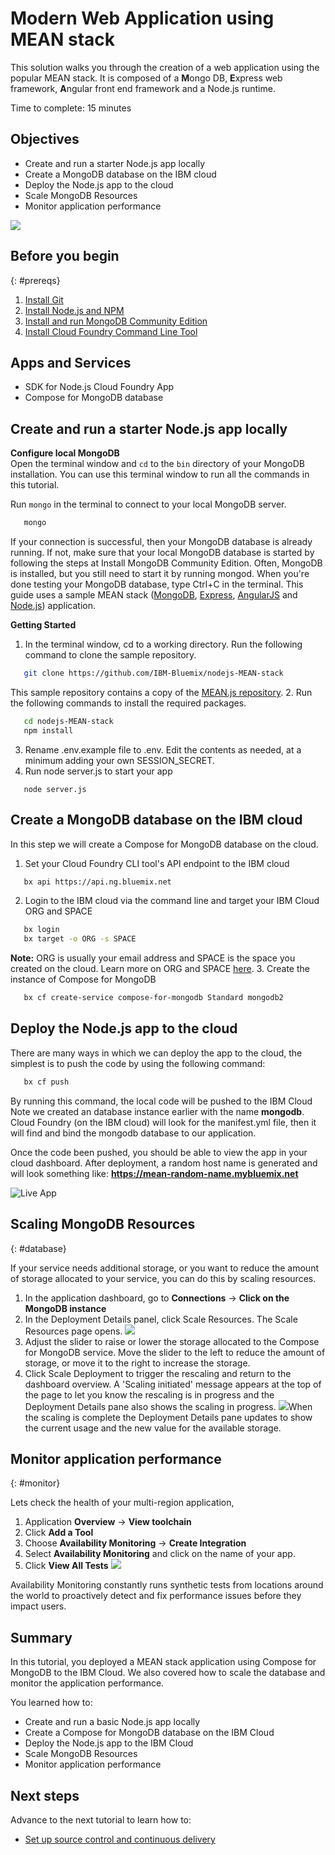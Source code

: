 
# Modern Web Application using MEAN stack

This solution walks you through the creation of a web application using the popular MEAN stack. It is composed of a **M**ongo DB, **E**xpress web framework, **A**ngular front end framework and a Node.js runtime.  

Time to complete: 15 minutes  

## Objectives

- Create and run a starter Node.js app locally
- Create a MongoDB database on the IBM cloud
- Deploy the Node.js app to the cloud
- Scale MongoDB Resources
- Monitor application performance

![](./images/solution7/Architecture.png)

## Before you begin

{: #prereqs}

1. [Install Git](https://git-scm.com/)
2. [Install Node.js and NPM](https://nodejs.org/)
3. [Install and run MongoDB Community Edition](https://docs.mongodb.com/manual/administration/install-community/)
4. [Install Cloud Foundry Command Line Tool](https://github.com/cloudfoundry/cli)

## Apps and Services
- SDK for Node.js Cloud Foundry App
- Compose for MongoDB database


## Create and run a starter Node.js app locally
**Configure local MongoDB**  
Open the terminal window and `cd` to the `bin` directory of your MongoDB installation. You can use this terminal window to run all the commands in this tutorial.

Run `mongo` in the terminal to connect to your local MongoDB server.
```sh
   mongo
```

If your connection is successful, then your MongoDB database is already running. If not, make sure that your local MongoDB database is started by following the steps at Install MongoDB Community Edition. Often, MongoDB is installed, but you still need to start it by running mongod. When you're done testing your MongoDB database, type Ctrl+C in the terminal. This guide uses a sample MEAN stack ([MongoDB](https://www.mongodb.org/), [Express](http://expressjs.com/), [AngularJS](https://angularjs.org/) and [Node.js](https://nodejs.org/)) application.  

**Getting Started**  
1. In the terminal window, cd to a working directory. Run the following command to clone the sample repository.
  ```sh
     git clone https://github.com/IBM-Bluemix/nodejs-MEAN-stack
  ```
  This sample repository contains a copy of the [MEAN.js repository](https://github.com/IBM-Bluemix/nodejs-MEAN-stack).
2. Run the following commands to install the required packages.
  ```sh
     cd nodejs-MEAN-stack
     npm install
  ```
3. Rename .env.example file to .env. Edit the contents as needed, at a minimum adding your own SESSION_SECRET.
4. Run node server.js to start your app
  ```
     node server.js
  ```

## Create a MongoDB database on the IBM cloud

In this step we will create a Compose for MongoDB database on the cloud.  
1. Set your Cloud Foundry CLI tool's API endpoint to the IBM cloud  
  ```sh
     bx api https://api.ng.bluemix.net
  ```
2. Login to the IBM cloud via the command line and target your IBM Cloud ORG and SPACE
  ```sh
     bx login
     bx target -o ORG -s SPACE
  ```
  **Note:** ORG is usually your email address and SPACE is the space you created on the cloud. Learn more on ORG and SPACE [here](https://console.bluemix.net/docs/cli/reference/bluemix_cli/bx_cli.html#bluemix_account_spaces).
3. Create the instance of Compose for MongoDB
  ```sh
     bx cf create-service compose-for-mongodb Standard mongodb2
  ```

## Deploy the Node.js app to the cloud

There are many ways in which we can deploy the app to the cloud, the simplest is to push the code by using the following command:

```sh
   bx cf push
```

By running this command, the local code will be pushed to the IBM Cloud  
Note we created an database instance earlier with the name **mongodb**.  Cloud Foundry (on the IBM cloud) will look for the manifest.yml file, then it will find and bind the mongodb database to our application.

Once the code been pushed, you should be able to view the app in your cloud dashboard. After deployment, a random host name is generated and will look something like: **https://mean-random-name.mybluemix.net**

![Live App](images/solution7/live-app.png)


## Scaling MongoDB Resources
{: #database}

If your service needs additional storage, or you want to reduce the amount of storage allocated to your service, you can do this by scaling resources.
1. In the application dashboard, go to **Connections** -> **Click on the MongoDB instance**
2. In the Deployment Details panel, click Scale Resources. The Scale Resources page opens.
  ![](images/solution7/mongodb-scale-show.png)
3. Adjust the slider to raise or lower the storage allocated to the Compose for MongoDB service. Move the slider to the left to reduce the amount of storage, or move it to the right to increase the storage.
4. Click Scale Deployment to trigger the rescaling and return to the dashboard overview. A 'Scaling initiated' message appears at the top of the page to let you know the rescaling is in progress and the Deployment Details pane also shows the scaling in progress.
  ![](images/solution7/scaling-in-progress.png)When the scaling is complete the Deployment Details pane updates to show the current usage and the new value for the available storage.


## Monitor application performance
{: #monitor}

Lets check the health of your multi-region application,

1. Application **Overview** -> **View toolchain**
2. Click **Add a Tool**
3. Choose **Availability Monitoring** -> **Create Integration**
4. Select **Availability Monitoring** and click on the name of your app.
5. Click **View All Tests**
   ![](images/solution7/alert_frequency.png)

Availability Monitoring constantly runs synthetic tests from locations around the world to proactively detect and fix performance issues before they impact users.



## Summary

In this tutorial, you deployed a MEAN stack application using Compose for MongoDB to the IBM Cloud. We also covered how to scale the database and monitor the application performance.

You learned how to:

- Create and run a basic Node.js app locally
- Create a Compose for MongoDB database on the IBM Cloud
- Deploy the Node.js app to the IBM Cloud
- Scale MongoDB Resources
- Monitor application performance




## Next steps

Advance to the next tutorial to learn how to:

- [Set up source control and continuous delivery]()